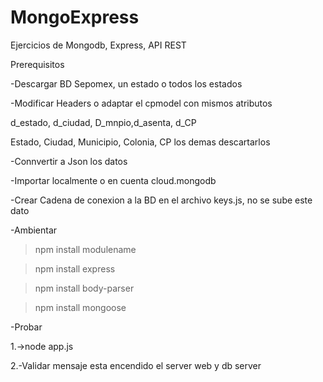 # MongoExpress
Ejercicios de Mongodb, Express, API REST	

Prerequisitos

-Descargar BD Sepomex, un estado o todos los estados

-Modificar Headers o adaptar el cpmodel con mismos atributos

d_estado, d_ciudad, D_mnpio,d_asenta, d_CP

Estado, Ciudad, Municipio, Colonia, CP
los demas descartarlos

-Connvertir a Json los datos

-Importar localmente o en cuenta cloud.mongodb

-Crear Cadena de conexion a la BD en el archivo keys.js, no se sube este dato

-Ambientar

>npm install modulename 

>npm install express

>npm install body-parser

>npm install mongoose

-Probar

1.->node app.js

2.-Validar mensaje esta encendido el server web y db server

